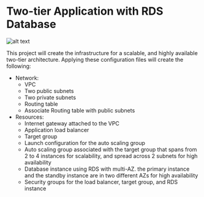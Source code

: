 # Two-tier Application with RDS Database
![alt text](https://github.com/MrKhalidJ/IaC/blob/main/3.two_tier_with_rds/diagram_p3.png?raw=true)

This project will create the infrastructure for a scalable, and highly available two-tier architecture. Applying these configuration files will create the following:
* Network:
  * VPC
  * Two public subnets
  * Two private subnets
  * Routing table
  * Associate Routing table with public subnets
* Resources:
  * Internet gateway attached to the VPC
  * Application load balancer
  * Target group
  * Launch configuration for the auto scaling group
  * Auto scaling group associated with the target group that spans from 2 to 4 instances for scalability, and spread across 2 subnets for high availability
  * Database instance using RDS with multi-AZ. the primary instance and the standby instance are in two different AZs for high availability
  * Security groups for the load balancer, target group, and RDS instance
